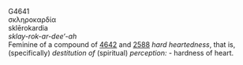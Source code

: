 G4641  
σκληροκαρδία  
sklērokardia  
*sklay-rok-ar-dee‘-ah*  
Feminine of a compound of [4642](g4642) and [2588](g2588) *hard*
*heartedness*, that is, (specifically) *destitution* *of* (spiritual)
*perception:* - hardness of heart.  
